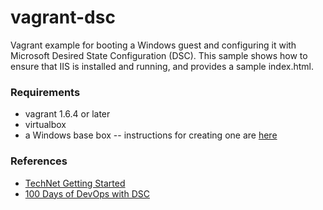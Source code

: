 vagrant-dsc
================

Vagrant example for booting a Windows guest and configuring it with Microsoft Desired
State Configuration (DSC).  This sample shows how to ensure that IIS is installed and running,
and provides a sample index.html.

### Requirements

- vagrant 1.6.4 or later
- virtualbox
- a Windows base box -- instructions for creating one are [here](https://github.com/bhazard/vagrant-examples/wiki/Creating-a-Windows-Server-2012-Virtualbox-Image-for-Use-with-Vagrant)

### References

- [TechNet Getting Started](http://technet.microsoft.com/en-us/library/dn249918.aspx)
- [100 Days of DevOps with DSC](http://www.systemcentercentral.com/100DaysOfDevOps/)